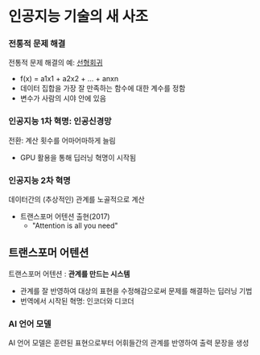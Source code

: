 # 인공지능 기술의 새 사조
### 전통적 문제 해결
전통적 문제 해결의 예: [선형회귀](https://ko.wikipedia.org/wiki/%EC%84%A0%ED%98%95_%ED%9A%8C%EA%B7%80)
- f(x) = a1x1 + a2x2 + ... + anxn
- 데이터 집합을 가장 잘 만족하는 함수에 대한 계수를 정함
- 변수가 사람의 시야 안에 있음

### 인공지능 1차 혁명: 인공신경망
전환: 계산 횟수를 어마어마하게 늘림
- GPU 활용을 통해 딥러닝 혁명이 시작됨

### 인공지능 2차 혁명
데이터간의 (추상적인) 관계를 노골적으로 계산
- 트랜스포머 어텐션 출현(2017)
  - "Attention is all you need"

## 트랜스포머 어텐션
트랜스포머 어텐션 : **관계를 만드는 시스템**
- 관계를 잘 반영하여 대상의 표현을 수정해감으로써 문제를 해결하는 딥러닝 기법
- 번역에서 시작된 혁명: 인코더와 디코더

### AI 언어 모델
AI 언어 모델은 훈련된 표현으로부터 어휘들간의 관계를 반영하여 출력 문장을 생성
